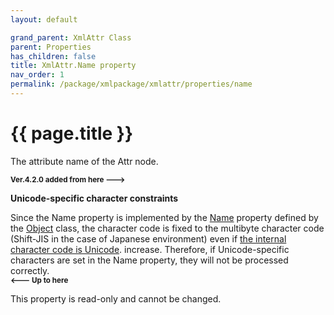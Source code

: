 ```yaml
---
layout: default

grand_parent: XmlAttr Class
parent: Properties
has_children: false
title: XmlAttr.Name property
nav_order: 1
permalink: /package/xmlpackage/xmlattr/properties/name
---
```

# {{ page.title }}

The attribute name of the Attr node.

**<small>Ver.4.2.0 added from here ---></small>**

**Unicode-specific character constraints**

Since the Name property is implemented by the [Name](/package/system/object/properties/name) property defined by the [Object](/package/system/object) class, the character code is fixed to the multibyte character code (Shift-JIS in the case of Japanese environment) even if [the internal character code is Unicode](/package/xmlpackage/xmldomimplementation/methods/constructor). increase. Therefore, if Unicode-specific characters are set in the Name property, they will not be processed correctly.<br>
**<small><--- Up to here</small>**

This property is read-only and cannot be changed.
